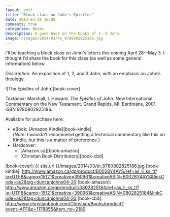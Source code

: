 ```yaml
---
layout: post
title: "Block class on John's Epistles"
date: 2014-03-10 10:00
comments: true
categories: Books
description: A good book on the books of 1--3 John.
image: /images/2014/03/tn_9780802825186.jpg
---
```


I'll be teaching a block class on John's letters this coming April 28--May 3. I thought I'd share the book for this class (as well as some general information) below. 

*Description:* An exposition of 1, 2, and 3 John, with an emphasis on John’s theology.

![The Epistles of John][book-cover]

*Textbook:* Marshall, I. Howard. *The Epistles of John.* New International Commentary on the New Testament. Grand Rapids, MI: Eerdmans, 2001. ISBN 9780802825186.

Available for purchase here:

* eBook: [Amazon Kindle][book-kindle]  
  (*Note:* I wouldn't recommend getting a technical commentary like this on Kindle, but this is a matter of preference.)
* Hardcover:
	- [Amazon.ca][book-amazon]
	- [Christian Book Distributors][book-cbd]


[book-cover]: {{ site.url }}/images/2014/03/tn_9780802825186.jpg
[book-kindle]: http://www.amazon.ca/gp/product/B0028Y4AYS/ref=as_li_ss_tl?ie=UTF8&camp=15121&creative=390961&creativeASIN=B0028Y4AYS&linkCode=as2&tag=duncanjohns04-20
[book-amazon]: http://www.amazon.ca/gp/product/0802825184/ref=as_li_ss_tl?ie=UTF8&camp=15121&creative=390961&creativeASIN=0802825184&linkCode=as2&tag=duncanjohns04-20
[book-cbd]: http://www.christianbook.com/Christian/Books/product?event=AFF&p=1178855&item_no=2189
